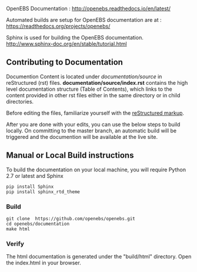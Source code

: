 OpenEBS Documentation : http://openebs.readthedocs.io/en/latest/

Automated builds are setup for OpenEBS documentation are at : https://readthedocs.org/projects/openebs/

Sphinx is used for building the OpenEBS documentation.  http://www.sphinx-doc.org/en/stable/tutorial.html

## Contributing to Documentation

Documention Content is located under *documentation/source* in reStructured (rst) files. **documentation/source/index.rst** contains the high level documentation structure (Table of Contents), which links to the content provided in other rst files either in the same directory or in child directories. 

Before editing the files, familiarize yourself with the [reStructured markup](http://www.sphinx-doc.org/en/stable/rest.html#rst-primer). 

After you are done with your edits, you can use the below steps to build locally. On committing to the master branch, an automatic build will be triggered and the documention will be available at the live site.

## Manual or Local Build instructions

To build the documentation on your local machine, you will require Python 2.7 or latest and Sphinx
```
pip install Sphinx
pip install sphinx_rtd_theme
```

### Build
```
git clone  https://github.com/openebs/openebs.git
cd openebs/documentation
make html
```

### Verify 

The html documentation is generated under the "build/html" directory. Open the index.html in your browser. 

